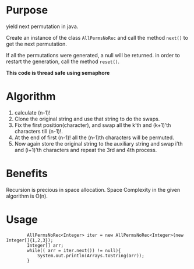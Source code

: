 # Purpose

yield next permutation in java.

Create an instance of the class `AllPermsNoRec` and call the method `next()` to get the next permutation.

If all the permutations were generated, a null will be returned. in order to restart the generation, call the method `reset()`.

**This code is thread safe using semaphore**

# Algorithm
1. calculate (n-1)!
2. Clone the original string and use that string to do the swaps.
3. Fix the first position(character), and swap all the k’th and (k+1)’th characters till (n-1)!.
4. At the end of first (n-1)! all the (n-1)th characters will be permuted.
5. Now again store the original string to the auxiliary string and swap i’th and (i+1)’th characters and repeat the 3rd and 4th process.

# Benefits
Recursion is precious in space allocation. Space Complexity in the given algorithm is O(n).

# Usage
```
		AllPermsNoRec<Integer> iter = new AllPermsNoRec<Integer>(new Integer[]{1,2,3});
		Integer[] arr;
		while(( arr = iter.next()) != null){
			System.out.println(Arrays.toString(arr));
		}
```
		
